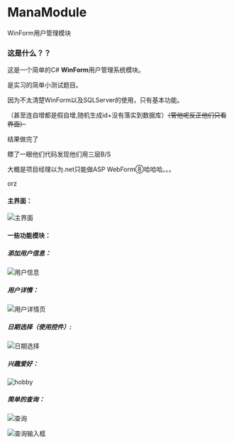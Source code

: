 # ManaModule
WinForm用户管理模块

### 这是什么？？

这是一个简单的C# **WinForm**用户管理系统模块。

是实习的简单小测试题目。

因为不太清楚WinForm以及SQLServer的使用，只有基本功能。

（甚至连自增都是假自增,随机生成id+没有落实到数据库）<del>（管他呢反正他们只看界面）</del>

结果做完了

瞟了一眼他们代码发现他们用三层B/S

大概是项目经理以为.net只能做ASP WebForm⑧哈哈哈。。。

orz

#### 主界面：

![主界面](D:\workplace\ManaModule\README.assets\manamodule_mainpage.png)

#### 一些功能模块：

##### 添加用户信息：
![用户信息](https://raw.githubusercontent.com/Seacolorfox/ManaModule/README.assets/manamodule_addpage.png)

##### 用户详情：

![用户详情页](https://raw.githubusercontent.com/Seacolorfox/ManaModule/README.assets/manamodule_detailpage.png)

##### 日期选择（使用控件）:

![日期选择](https://raw.githubusercontent.com/Seacolorfox/ManaModule/README.assets/manamodule_timepicker.png)

##### 兴趣爱好：

![hobby](https://raw.githubusercontent.com/Seacolorfox/ManaModule/README.assets/manamodule_checkbox.png)

##### 简单的查询：

![查询](https://raw.githubusercontent.com/Seacolorfox/ManaModule/README.assets/manamodule_searchmode.png)

![查询输入框](https://raw.githubusercontent.com/Seacolorfox/ManaModule/README.assets/manamodule_searchform.png)